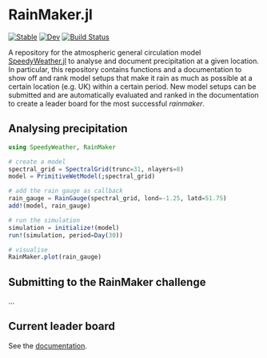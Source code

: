 # RainMaker.jl

[![Stable](https://img.shields.io/badge/docs-stable-blue.svg)](https://speedyweather.github.io/RainMaker.jl/stable/)
[![Dev](https://img.shields.io/badge/docs-dev-blue.svg)](https://speedyweather.github.io/RainMaker.jl/dev/)
[![Build Status](https://github.com/SpeedyWeather/RainMaker.jl/actions/workflows/CI.yml/badge.svg?branch=main)](https://github.com/SpeedyWeather/RainMaker.jl/actions/workflows/CI.yml?query=branch%3Amain)

A repository for the atmospheric general circulation model
[SpeedyWeather.jl](https://github.com/SpeedyWeather/SpeedyWeather.jl)
to analyse and document precipitation at a given location.
In particular, this repository contains functions and a documentation
to show off and rank model setups that make it rain as much
as possible at a certain location (e.g. UK) within a certain period.
New model setups can be submitted and are automatically evaluated
and ranked in the documentation to create a leader board
for the most successful *rainmaker*.

## Analysing precipitation

```julia
using SpeedyWeather, RainMaker

# create a model
spectral_grid = SpectralGrid(trunc=31, nlayers=8)
model = PrimitiveWetModel(;spectral_grid)

# add the rain gauge as callback
rain_gauge = RainGauge(spectral_grid, lond=-1.25, latd=51.75)
add!(model, rain_gauge)

# run the simulation
simulation = initialize!(model)
run!(simulation, period=Day(30))

# visualise 
RainMaker.plot(rain_gauge)
```

## Submitting to the RainMaker challenge

...

## Current leader board

See the [documentation](https://speedyweather.github.io/RainMaker.jl/dev/).
